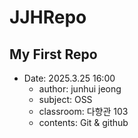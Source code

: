 # JJHRepo
## My First Repo
- Date: 2025.3.25 16:00  
    - author: junhui jeong  
    - subject: OSS
    - classroom: 다향관 103
    - contents: Git & github
    
